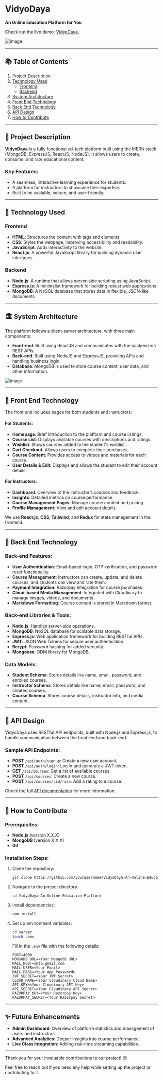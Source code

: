 # VidyoDaya
**An Online Education Platform for You**

Check out the live demo: [VidyoDaya](https://vidyodayam.vercel.app/).

![image](https://github.com/user-attachments/assets/f56132ea-9644-46f1-a11f-2263dc4f319e)

---

## 📚 Table of Contents
1. [Project Description](#project-description)
2. [Technology Used](#technology-used)
    - [Frontend](#frontend)
    - [Backend](#backend)
3. [System Architecture](#system-architecture)
4. [Front End Technology](#front-end-technology)
5. [Back End Technology](#back-end-technology)
6. [API Design](#api-design)
7. [How to Contribute](#how-to-contribute)

---

## 📝 Project Description

**VidyoDaya** is a fully functional ed-tech platform built using the MERN stack (MongoDB, ExpressJS, ReactJS, NodeJS). It allows users to create, consume, and rate educational content. 

### Key Features:
- A seamless, interactive learning experience for students.
- A platform for instructors to showcase their expertise.
- Built to be scalable, secure, and user-friendly.

---

## 📌 Technology Used

### Frontend
- **HTML**: Structures the content with tags and elements.
- **CSS**: Styles the webpage, improving accessibility and readability.
- **JavaScript**: Adds interactivity to the website.
- **React.js**: A powerful JavaScript library for building dynamic user interfaces.

### Backend
- **Node.js**: A runtime that allows server-side scripting using JavaScript.
- **Express.js**: A minimalist framework for building robust web applications.
- **MongoDB**: A NoSQL database that stores data in flexible, JSON-like documents.

---

## 🏛️ System Architecture

The platform follows a client-server architecture, with three main components:
- **Front-end**: Built using ReactJS and communicates with the backend via REST APIs.
- **Back-end**: Built using NodeJS and ExpressJS, providing APIs and handling business logic.
- **Database**: MongoDB is used to store course content, user data, and other information.

![image](https://github.com/user-attachments/assets/9f122b96-c906-4365-899d-d6a99918734e)


---

## 🎨 Front End Technology

The front end includes pages for both students and instructors:

#### For Students:
- **Homepage**: Brief introduction to the platform and course listings.
- **Course List**: Displays available courses with descriptions and ratings.
- **Wishlist**: Shows courses added to the student's wishlist.
- **Cart Checkout**: Allows users to complete their purchases.
- **Course Content**: Provides access to videos and materials for each course.
- **User Details & Edit**: Displays and allows the student to edit their account details.

#### For Instructors:
- **Dashboard**: Overview of the instructor’s courses and feedback.
- **Insights**: Detailed metrics on course performance.
- **Course Management Pages**: Manage course content and pricing.
- **Profile Management**: View and edit account details.

We use **React.js**, **CSS**, **Tailwind**, and **Redux** for state management in the frontend.

---

## 🔧 Back End Technology

### Back-end Features:
- **User Authentication**: Email-based login, OTP verification, and password reset functionality.
- **Course Management**: Instructors can create, update, and delete courses, and students can view and rate them.
- **Payment Integration**: Razorpay integration for course purchases.
- **Cloud-based Media Management**: Integrated with Cloudinary to manage images, videos, and documents.
- **Markdown Formatting**: Course content is stored in Markdown format.

### Back-end Libraries & Tools:
- **Node.js**: Handles server-side operations.
- **MongoDB**: NoSQL database for scalable data storage.
- **Express.js**: Web application framework for building RESTful APIs.
- **JWT**: JSON Web Tokens for secure user authentication.
- **Bcrypt**: Password hashing for added security.
- **Mongoose**: ODM library for MongoDB.

### Data Models:
- **Student Schema**: Stores details like name, email, password, and enrolled courses.
- **Instructor Schema**: Stores details like name, email, password, and created courses.
- **Course Schema**: Stores course details, instructor info, and media content.

---

## 🔌 API Design

VidyoDaya uses RESTful API endpoints, built with Node.js and Express.js, to handle communication between the front-end and back-end.

### Sample API Endpoints:
- **POST** `/api/auth/signup`: Create a new user account.
- **POST** `/api/auth/login`: Log in and generate a JWT token.
- **GET** `/api/courses`: Get a list of available courses.
- **POST** `/api/courses`: Create a new course.
- **POST** `/api/courses/:id/rate`: Add a rating to a course.

Check the full [API documentation](link-to-api-doc) for more information.

---

## 🤝 How to Contribute

### Prerequisites:
- **Node.js** (version X.X.X)
- **MongoDB** (version X.X.X)
- **Git**

### Installation Steps:
1. Clone the repository:
    ```bash
    git clone https://github.com/yourusername/VidyoDaya-An-Online-Education-Platform.git
    ```
2. Navigate to the project directory:
    ```bash
    cd VidyoDaya-An-Online-Education-Platform
    ```
3. Install dependencies:
    ```bash
    npm install
    ```

4. Set up environment variables:
    ```bash
    cd server
    touch .env
    ```

    Fill in the `.env` file with the following details:

    ```env
    PORT=4000
    MONGODB_URL=<Your MongoDB URL>
    MAIL_HOST=smtp.gmail.com
    MAIL_USER=<Your Email>
    MAIL_PASS=<Your App Password>
    JWT_SECRET=<Your JWT Secret>
    CLOUD_NAME=<Your Cloudinary Cloud Name>
    API_KEY=<Your Cloudinary API Key>
    API_SECRET=<Your Cloudinary API Secret>
    RAZORPAY_KEY=<Your Razorpay Key>
    RAZORPAY_SECRET=<Your Razorpay Secret>
    ```

---

## ✨ Future Enhancements

- **Admin Dashboard**: Overview of platform statistics and management of users and instructors.
- **Advanced Analytics**: Deeper insights into course performance.
- **Live Class Integration**: Adding real-time streaming capabilities.

---

Thank you for your invaluable contributions to our project! 😊

Feel free to reach out if you need any help while setting up the project or contributing to it.

